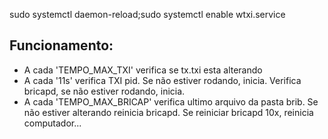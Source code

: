 <p>sudo systemctl daemon-reload;sudo systemctl enable wtxi.service</p>

<h2>Funcionamento:</h2>

<ul>
	<li>A cada 'TEMPO_MAX_TXI' verifica se tx.txi esta alterando</li>
	<li>A cada '11s' verifica TXI pid. Se não estiver rodando, inicia. Verifica bricapd, se não estiver rodando, inicia.</li>
	<li>A cada 'TEMPO_MAX_BRICAP' verifica ultimo arquivo da pasta brib. Se não estiver alterando reinicia bricapd. Se reiniciar bricapd 10x, reinicia computador...</li>
</ul>

